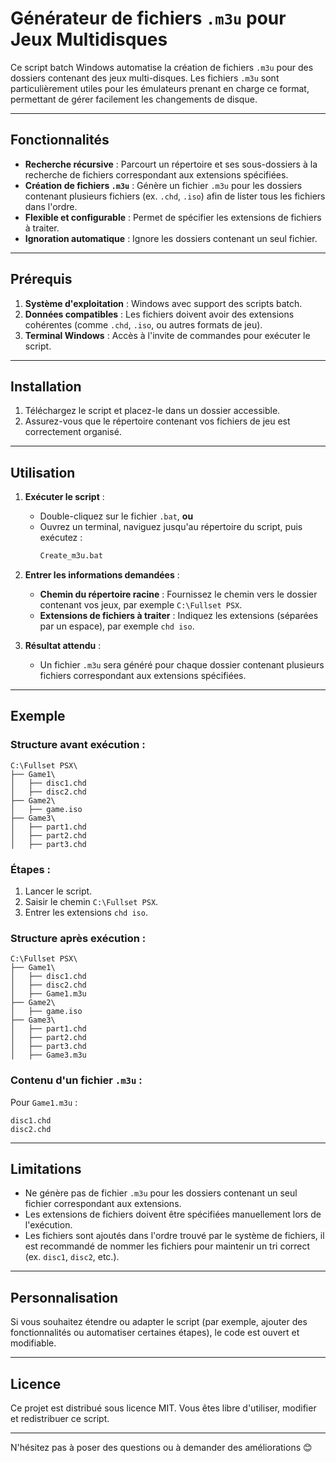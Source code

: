 # Générateur de fichiers `.m3u` pour Jeux Multidisques

Ce script batch Windows automatise la création de fichiers `.m3u` pour des dossiers contenant des jeux multi-disques. Les fichiers `.m3u` sont particulièrement utiles pour les émulateurs prenant en charge ce format, permettant de gérer facilement les changements de disque.

---

## Fonctionnalités

- **Recherche récursive** : Parcourt un répertoire et ses sous-dossiers à la recherche de fichiers correspondant aux extensions spécifiées.
- **Création de fichiers `.m3u`** : Génère un fichier `.m3u` pour les dossiers contenant plusieurs fichiers (ex. `.chd`, `.iso`) afin de lister tous les fichiers dans l'ordre.
- **Flexible et configurable** : Permet de spécifier les extensions de fichiers à traiter.
- **Ignoration automatique** : Ignore les dossiers contenant un seul fichier.

---

## Prérequis

1. **Système d'exploitation** : Windows avec support des scripts batch.
2. **Données compatibles** : Les fichiers doivent avoir des extensions cohérentes (comme `.chd`, `.iso`, ou autres formats de jeu).
3. **Terminal Windows** : Accès à l'invite de commandes pour exécuter le script.

---

## Installation

1. Téléchargez le script et placez-le dans un dossier accessible.
2. Assurez-vous que le répertoire contenant vos fichiers de jeu est correctement organisé.

---

## Utilisation

1. **Exécuter le script** : 
   - Double-cliquez sur le fichier `.bat`, **ou**
   - Ouvrez un terminal, naviguez jusqu'au répertoire du script, puis exécutez :
     ```cmd
     Create_m3u.bat
     ```

2. **Entrer les informations demandées** :
   - **Chemin du répertoire racine** : Fournissez le chemin vers le dossier contenant vos jeux, par exemple `C:\Fullset PSX`.
   - **Extensions de fichiers à traiter** : Indiquez les extensions (séparées par un espace), par exemple `chd iso`.

3. **Résultat attendu** :
   - Un fichier `.m3u` sera généré pour chaque dossier contenant plusieurs fichiers correspondant aux extensions spécifiées.

---

## Exemple

### Structure avant exécution :

```
C:\Fullset PSX\
├── Game1\
│   ├── disc1.chd
│   ├── disc2.chd
├── Game2\
│   ├── game.iso
├── Game3\
│   ├── part1.chd
│   ├── part2.chd
│   ├── part3.chd
```

### Étapes :
1. Lancer le script.
2. Saisir le chemin `C:\Fullset PSX`.
3. Entrer les extensions `chd iso`.

### Structure après exécution :

```
C:\Fullset PSX\
├── Game1\
│   ├── disc1.chd
│   ├── disc2.chd
│   ├── Game1.m3u
├── Game2\
│   ├── game.iso
├── Game3\
│   ├── part1.chd
│   ├── part2.chd
│   ├── part3.chd
│   ├── Game3.m3u
```

### Contenu d'un fichier `.m3u` :
Pour `Game1.m3u` :
```
disc1.chd
disc2.chd
```

---

## Limitations

- Ne génère pas de fichier `.m3u` pour les dossiers contenant un seul fichier correspondant aux extensions.
- Les extensions de fichiers doivent être spécifiées manuellement lors de l'exécution.
- Les fichiers sont ajoutés dans l'ordre trouvé par le système de fichiers, il est recommandé de nommer les fichiers pour maintenir un tri correct (ex. `disc1`, `disc2`, etc.).

---

## Personnalisation

Si vous souhaitez étendre ou adapter le script (par exemple, ajouter des fonctionnalités ou automatiser certaines étapes), le code est ouvert et modifiable.

---

## Licence

Ce projet est distribué sous licence MIT. Vous êtes libre d'utiliser, modifier et redistribuer ce script.

--- 

N'hésitez pas à poser des questions ou à demander des améliorations 😊
